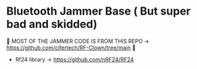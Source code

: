 # Bluetooth Jammer Base ( But super bad and skidded)
🚨 MOST OF THE JAMMER CODE IS FROM THIS REPO -> https://github.com/cifertech/RF-Clown/tree/main 🚨
- Rf24 library -> https://github.com/nRF24/RF24
